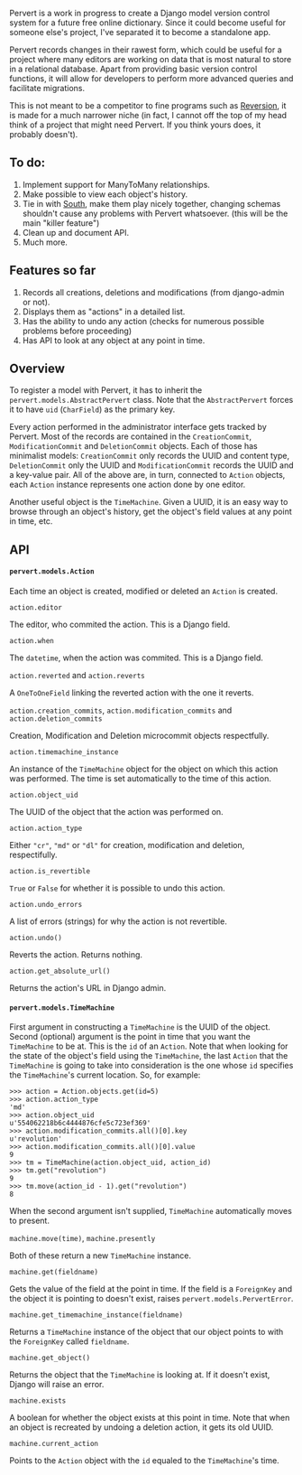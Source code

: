 Pervert is a work in progress to create a Django model version control system for
a future free online dictionary. Since it could become useful for someone else's
project, I've separated it to become a standalone app.

Pervert records changes in their rawest form, which could be useful for a project 
where many editors are working on data that is most natural to store in a 
relational database. Apart from providing basic version control functions, it will
allow for developers to perform more advanced queries and facilitate migrations.

This is not meant to be a competitor to fine programs such as [Reversion][1], it 
is made for a much narrower niche (in fact, I cannot off the top of my head 
think of a project that might need Pervert. If you think yours does, it probably
doesn't).

To do:
------
1. Implement support for ManyToMany relationships.
1. Make possible to view each object's history.
1. Tie in with [South][2], make them play nicely together, changing schemas shouldn't
cause any problems with Pervert whatsoever. (this will be the main "killer feature")
1. Clean up and document API.
1. Much more.

Features so far
---------------

1. Records all creations, deletions and modifications (from django-admin or not).
1. Displays them as "actions" in a detailed list.
1. Has the ability to undo any action (checks for numerous possible problems before 
proceeding)
1. Has API to look at any object at any point in time.

Overview
--------

To register a model with Pervert, it has to inherit the `pervert.models.AbstractPervert`
class. Note that the `AbstractPervert` forces it to have `uid` (`CharField`) as the primary key.

Every action performed in the administrator interface gets tracked by Pervert. Most of
the records are contained in the `CreationCommit`, `ModificationCommit` and 
`DeletionCommit` objects. Each of those has minimalist models: `CreationCommit` only
records the UUID and content type, `DeletionCommit` only the UUID and `ModificationCommit`
records the UUID and a key-value pair. All of the above are, in turn, connected to 
`Action` objects, each `Action` instance represents one action done by one editor.

Another useful object is the `TimeMachine`. Given a UUID, it is an easy way to browse
through an object's history, get the object's field values at any point in time, etc.

API
---

#### `pervert.models.Action`

Each time an object is created, modified or deleted an `Action` is created.

`action.editor`

The editor, who commited the action. This is a Django field.

`action.when`

The `datetime`, when the action was commited. This is a Django field.

 `action.reverted` and `action.reverts`

A `OneToOneField` linking the reverted action with the one it reverts.

 `action.creation_commits`, `action.modification_commits` and `action.deletion_commits`

Creation, Modification and Deletion microcommit objects respectfully.

 `action.timemachine_instance`

An instance of the `TimeMachine` object for the object on which this action was performed.
The time is set automatically to the time of this action.

 `action.object_uid`

The UUID of the object that the action was performed on.

 `action.action_type`

Either `"cr"`, `"md"` or `"dl"` for creation, modification and deletion, respectifully.

 `action.is_revertible`

`True` or `False` for whether it is possible to undo this action.

 `action.undo_errors`

A list of errors (strings) for why the action is not revertible.

 `action.undo()`

Reverts the action. Returns nothing.

 `action.get_absolute_url()`

Returns the action's URL in Django admin.

#### `pervert.models.TimeMachine`

First argument in constructing a `TimeMachine` is the UUID of the object. Second (optional)
argument is the point in time that you want the `TimeMachine` to be at. This is the `id` of
an `Action`. Note that when looking for the state of the object's field using the `TimeMachine`,
the last `Action` that the `TimeMachine` is going to take into consideration is the one
whose `id` specifies the `TimeMachine`'s current location. So, for example:

    >>> action = Action.objects.get(id=5)
    >>> action.action_type
    'md'
    >>> action.object_uid
    u'554062218b6c4444876cfe5c723ef369'
    >>> action.modification_commits.all()[0].key
    u'revolution'
    >>> action.modification_commits.all()[0].value
    9
    >>> tm = TimeMachine(action.object_uid, action_id)
    >>> tm.get("revolution")
    9
    >>> tm.move(action_id - 1).get("revolution")
    8

When the second argument isn't supplied, `TimeMachine` automatically moves to present.

`machine.move(time)`, `machine.presently`

Both of these return a new `TimeMachine` instance.

`machine.get(fieldname)`

Gets the value of the field at the point in time. If the field is a `ForeignKey` and the object
it is pointing to doesn't exist, raises `pervert.models.PervertError`.

`machine.get_timemachine_instance(fieldname)`

Returns a `TimeMachine` instance of the object that our object points to with the `ForeignKey`
called `fieldname`.

`machine.get_object()`

Returns the object that the `TimeMachine` is looking at. If it doesn't exist, Django will raise
an error.

`machine.exists`

A boolean for whether the object exists at this point in time. Note that when an object is recreated
by undoing a deletion action, it gets its old UUID.

`machine.current_action`

Points to the `Action` object with the `id` equaled to the `TimeMachine`'s time.

[1]: http://code.google.com/p/django-reversion/ 
[2]: http://south.aeracode.org/

